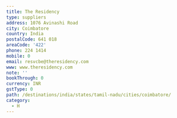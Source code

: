 ```yaml
---
title: The Residency
type: suppliers
address: 1076 Avinashi Road
city: Coimbatore
country: India
postalCode: 641 018
areaCode: '422'
phone: 224 1414
mobile: 0
email: resvcbe@theresidency.com
www: www.theresidency.com
note: ''
bookThrough: 0
currency: INR
gstType: 0
path: /destinations/india/states/tamil-nadu/cities/coimbatore/
category:
  - H
---
```


